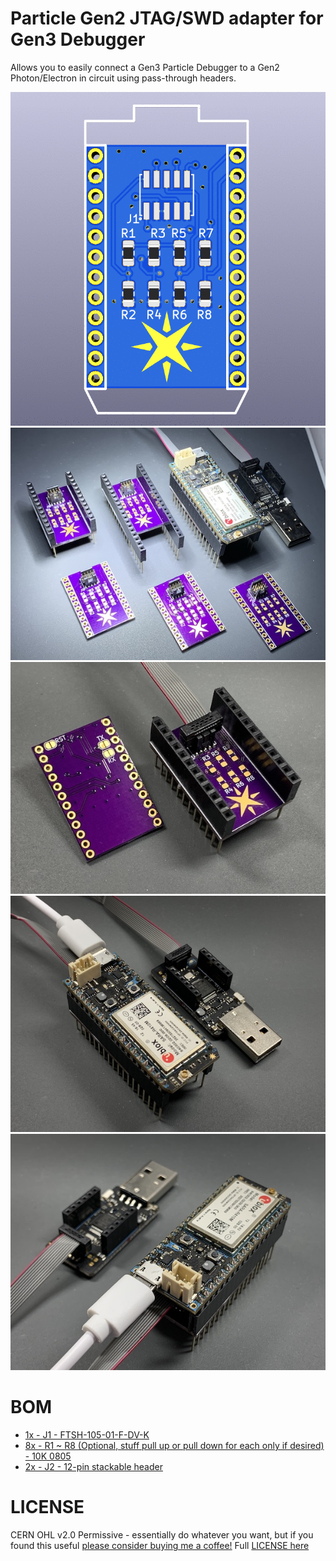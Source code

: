 Particle Gen2 JTAG/SWD adapter for Gen3 Debugger
===

Allows you to easily connect a Gen3 Particle Debugger to a Gen2 Photon/Electron in circuit using pass-through headers.

![render](images/render_v11.gif)
![](images/pic1.jpg)
![](images/pic2.jpg)
![](images/pic3.jpg)
![](images/pic4.jpg)

BOM
===

- [1x - J1 - FTSH-105-01-F-DV-K](https://www.digikey.com/product-detail/en/samtec-inc/FTSH-105-01-F-DV-K-TR/SAM13160CT-ND/8827915)
- [8x - R1 ~ R8 (Optional, stuff pull up or pull down for each only if desired) - 10K 0805](https://www.digikey.com/product-detail/en/te-connectivity-passive-product/CRGCQ0805F10K/A129761CT-ND/8577593)
- [2x - J2 - 12-pin stackable header](https://www.digikey.com/product-detail/en/sparkfun-electronics/PRT-14322/1568-1651-ND)

LICENSE
===

CERN OHL v2.0 Permissive - essentially do whatever you want, but if you found this useful [please consider buying me a coffee!](https://buymeacoffee.com/XzUGYrhL3)  Full [LICENSE here](LICENSE)